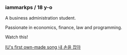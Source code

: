 ### iammarkps / 18 y-o

A business administration student.

Passionate in economics, finance, law and programming.

Watch this!

[IU's first own-made song 내 손을 잡아](https://youtu.be/3iM_06QeZi8)
